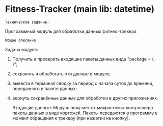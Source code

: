 ﻿# Fitness-Tracker (main lib: datetime)
    Техническое задание:
Программный модуль для обработки данных фитнес-трекера

    Общее описание:
Задача модуля:
1) Получить и проверить входящие пакеты данных вида "package = (<time>, <steps>)";
2) сохранить и обработать эти данные в модуле;
3) вывести в терминал сводку за период с начала суток до времени, переданного в пакете данных;
4) вернуть сохранённые данные для обработки в других приложениях.
 
    Входящие данные: 
Модуль получает от микросхемы-контроллера пакеты данных в виде кортежей.
Пакеты передаются в программу в момент обращения к трекеру (при нажатии на кнопку).
